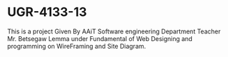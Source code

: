 # UGR-4133-13
This is a project Given By AAiT Software engineering Department Teacher Mr. Betsegaw Lemma under Fundamental of Web Designing and programming on WireFraming and Site Diagram. 
